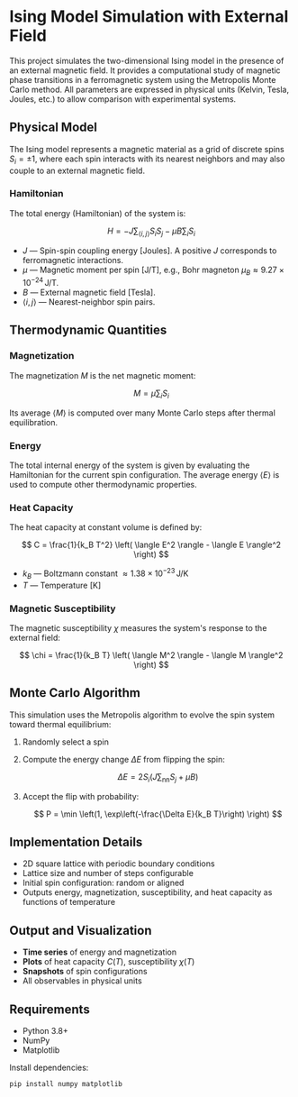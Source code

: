 # Ising Model Simulation with External Field

This project simulates the two-dimensional Ising model in the presence of an external magnetic field. It provides a computational study of magnetic phase transitions in a ferromagnetic system using the Metropolis Monte Carlo method. All parameters are expressed in physical units (Kelvin, Tesla, Joules, etc.) to allow comparison with experimental systems.

## Physical Model

The Ising model represents a magnetic material as a grid of discrete spins $S_i = \pm 1$, where each spin interacts with its nearest neighbors and may also couple to an external magnetic field.

### Hamiltonian

The total energy (Hamiltonian) of the system is:

$$
H = -J \sum_{\langle i,j \rangle} S_i S_j - \mu B \sum_i S_i
$$

- $J$ — Spin-spin coupling energy [Joules]. A positive $J$ corresponds to ferromagnetic interactions.
- $\mu$ — Magnetic moment per spin [J/T], e.g., Bohr magneton $\mu_B \approx 9.27 \times 10^{-24} \, \text{J/T}$.
- $B$ — External magnetic field [Tesla].
- $\langle i,j \rangle$ — Nearest-neighbor spin pairs.

## Thermodynamic Quantities

### Magnetization

The magnetization $M$ is the net magnetic moment:

$$
M = \mu \sum_i S_i
$$

Its average $\langle M \rangle$ is computed over many Monte Carlo steps after thermal equilibration.

### Energy

The total internal energy of the system is given by evaluating the Hamiltonian for the current spin configuration. The average energy $\langle E \rangle$ is used to compute other thermodynamic properties.

### Heat Capacity

The heat capacity at constant volume is defined by:

$$
C = \frac{1}{k_B T^2} \left( \langle E^2 \rangle - \langle E \rangle^2 \right)
$$

- $k_B$ — Boltzmann constant $\approx 1.38 \times 10^{-23} \, \text{J/K}$
- $T$ — Temperature [K]

### Magnetic Susceptibility

The magnetic susceptibility $\chi$ measures the system's response to the external field:

$$
\chi = \frac{1}{k_B T} \left( \langle M^2 \rangle - \langle M \rangle^2 \right)
$$

## Monte Carlo Algorithm

This simulation uses the Metropolis algorithm to evolve the spin system toward thermal equilibrium:

1. Randomly select a spin
2. Compute the energy change $\Delta E$ from flipping the spin:

   $$
   \Delta E = 2 S_i \left(J \sum_{\text{nn}} S_j + \mu B \right)
   $$

3. Accept the flip with probability:

   $$
   P = \min \left(1, \exp\left(-\frac{\Delta E}{k_B T}\right) \right)
   $$

## Implementation Details

- 2D square lattice with periodic boundary conditions
- Lattice size and number of steps configurable
- Initial spin configuration: random or aligned
- Outputs energy, magnetization, susceptibility, and heat capacity as functions of temperature

## Output and Visualization

- **Time series** of energy and magnetization
- **Plots** of heat capacity $C(T)$, susceptibility $\chi(T)$
- **Snapshots** of spin configurations
- All observables in physical units

## Requirements

- Python 3.8+
- NumPy
- Matplotlib

Install dependencies:

```bash
pip install numpy matplotlib
